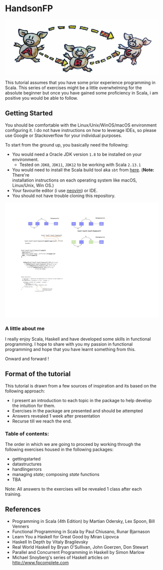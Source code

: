 # HandsonFP

![functional programming pigs](./imgs/fppigs.jpg)

This tutorial assumes that you have some prior experience programming in Scala.
This series of exercises might be a little overwhelming for the absolute
beginner but once you have gained some proficiency in Scala, i am positive you
would be able to follow.

## Getting Started

You should be comfortable with the Linux/Unix/WinOS/macOS environment
configuring it. I do not have instructions on how to leverage IDEs, so please
use Google or Stackoverflow for your individual purposes.

To start from the ground up, you basically need the following:
- You would need a Oracle JDK version `1.8` to be installed on your environment.
  - Tested on `JDK8`, `JDK11`, `JDK12` to be working with Scala `2.13.1`
- You would need to install the Scala build tool aka `sbt` from
  [here](https://www.scala-sbt.org/1.x/docs/Setup.html). (**Note:** There're  
  installation instructions on each operating system like macOS, Linux/Unix,
  Win OS.)
- Your favourite editor (i use [neovim](https://neovim.io/)) or IDE.
- You should not have trouble cloning this repository.

![sample](./imgs/sample.jpeg)

### A little about me

I really enjoy Scala, Haskell and have developed some skills in functional
programming. I hope to share with you my passion in functional programming and
hope that you have learnt something from this.

Onward and forward !

## Format of the tutorial

This tutorial is drawn from a few sources of inspiration and its based on the
following approach:
- I present an introduction to each topic in the package to help develop the
  intuition for them.
- Exercises in the package are presented and should be attempted
- Answers revealed 1 week after presentation
- Recurse till we reach the end.

### Table of contents:

The order in which we are going to proceed by working through the following
exercises housed in the following packages:

- gettingstarted
- datastructures
- handlingerrors
- managing _state_; composing _state_ functions
- TBA

Note: All answers to the exercises will be revealed 1 class after each training.

## References

- Programming in Scala (4th Edition) by Martian Odersky, Lex Spoon, Bill
  Venners
- Functional Programming in Scala by Paul Chiusano, Runar Bjarnason
- Learn You a Haskell for Great Good by Miran Lipovca
- Haskell In Depth by Vitaly Bragilevsky
- Real World Haskell by Bryan O'Sullivan, John Goerzen, Don Stewart
- Parallel and Concurrent Programming in Haskell by Simon Marlow
- Michael Snoyberg's series of Haskell articles on http://www.fpcomplete.com

